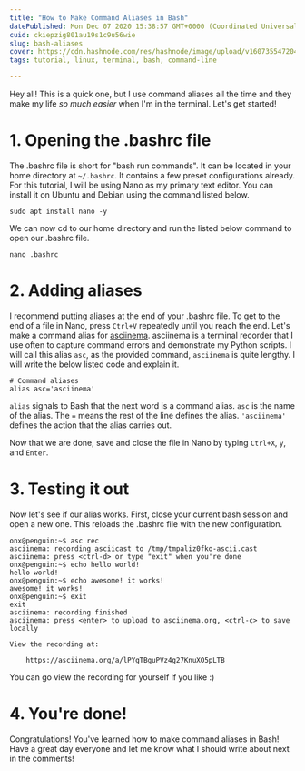 ```yaml
---
title: "How to Make Command Aliases in Bash"
datePublished: Mon Dec 07 2020 15:38:57 GMT+0000 (Coordinated Universal Time)
cuid: ckiepzig801au19s1c9u56wie
slug: bash-aliases
cover: https://cdn.hashnode.com/res/hashnode/image/upload/v1607355472049/txCpeXx73.jpeg
tags: tutorial, linux, terminal, bash, command-line

---
```


Hey all! This is a quick one, but I use command aliases all the time and they make my life *so much easier* when I'm in the terminal. Let's get started!


# 1. Opening the .bashrc file

The .bashrc file is short for "bash run commands". It can be located in your home directory at `~/.bashrc`. It contains a few preset configurations already. For this tutorial, I will be using Nano as my primary text editor. You can install it on Ubuntu and Debian using the command listed below.
```
sudo apt install nano -y
```

We can now cd to our home directory and run the listed below command to open our .bashrc file.

```
nano .bashrc
```

# 2. Adding aliases

I recommend putting aliases at the end of your .bashrc file. To get to the end of a file in Nano, press `Ctrl+V` repeatedly until you reach the end. Let's make a command alias for [asciinema](https://asciinema.org/). asciinema is a terminal recorder that I use often to capture command errors and demonstrate my Python scripts. I will call this alias `asc`, as the provided command, `asciinema` is quite lengthy. I will write the below listed code and explain it.

```
# Command aliases
alias asc='asciinema'
```

`alias` signals to Bash that the next word is a command alias. `asc` is the name of the alias. The `=` means the rest of the line defines the alias. `'asciinema'` defines the action that the alias carries out.

Now that we are done, save and close the file in Nano by typing `Ctrl+X`, `y`, and `Enter`.

# 3. Testing it out

Now let's see if our alias works. First, close your current bash session and open a new one. This reloads the .bashrc file with the new configuration.


```
onx@penguin:~$ asc rec
asciinema: recording asciicast to /tmp/tmpaliz0fko-ascii.cast
asciinema: press <ctrl-d> or type "exit" when you're done
onx@penguin:~$ echo hello world!
hello world!
onx@penguin:~$ echo awesome! it works!
awesome! it works!
onx@penguin:~$ exit
exit
asciinema: recording finished
asciinema: press <enter> to upload to asciinema.org, <ctrl-c> to save locally

View the recording at:

    https://asciinema.org/a/lPYgTBguPVz4g27KnuXO5pLTB
```

You can go view the recording for yourself if you like :)


# 4. You're done!

Congratulations! You've learned how to make command aliases in Bash! Have a great day everyone and let me know what I should write about next in the comments!